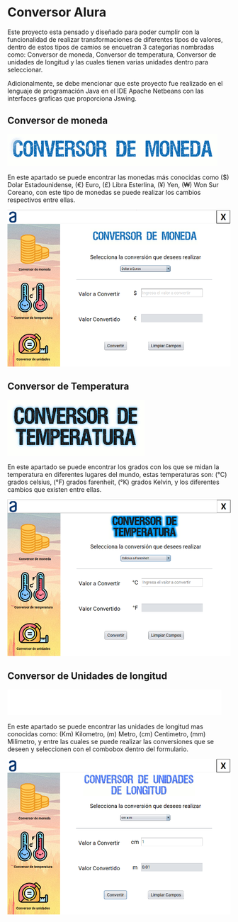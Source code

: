 # Conversor Alura

Este proyecto esta pensado y diseñado para poder cumplir con la funcionalidad de realizar transformaciones de diferentes tipos de valores, dentro de estos tipos de
camios se encuetran 3 categorias nombradas como: Conversor de moneda, Conversor de temperatura, Conversor de unidades de longitud y las cuales tienen varias unidades 
dentro para seleccionar.

Adicionalmente, se debe mencionar que este proyecto fue realizado en el lenguaje de programación Java en el IDE Apache Netbeans con las interfaces graficas que proporciona Jswing.

## Conversor de moneda

![](images/textoConversorMoneda.gif)

En este apartado se puede encontrar las monedas más conocidas como ($) Dolar Estadounidense, (€) Euro, (£) Libra Esterlina, (¥) Yen, (₩) Won Sur Coreano, con este tipo
de monedas se puede realizar los cambios respectivos entre ellas.

![](images/capturaprincipal.png)

## Conversor de Temperatura

![](images/textoConversorTemperaturaV.gif)

En este apartado se puede encontrar los grados con los que se midan la temperatura en diferentes lugares del mundo, estas temperaturas son: (°C) grados celsius, (°F) 
grados farenheit, (°K) grados Kelvin, y los diferentes cambios que existen entre ellas.

![](images/interfazConversorTemp.png)

## Conversor de Unidades de longitud

![](images/textoConversorUnidades.gif)

En este apartado se puede encontrar las unidades de longitud mas conocidas como: (Km) Kilometro, (m) Metro, (cm) Centimetro, (mm) Milimetro, y entre las cuales se puede 
realizar las conversiones que se deseen y seleccionen con el combobox dentro del formulario.

![](images/interfazConversorUnidades.png)
